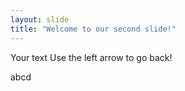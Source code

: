 ```yaml
---
layout: slide
title: "Welcome to our second slide!"
---
```

Your text
Use the left arrow to go back!

abcd

